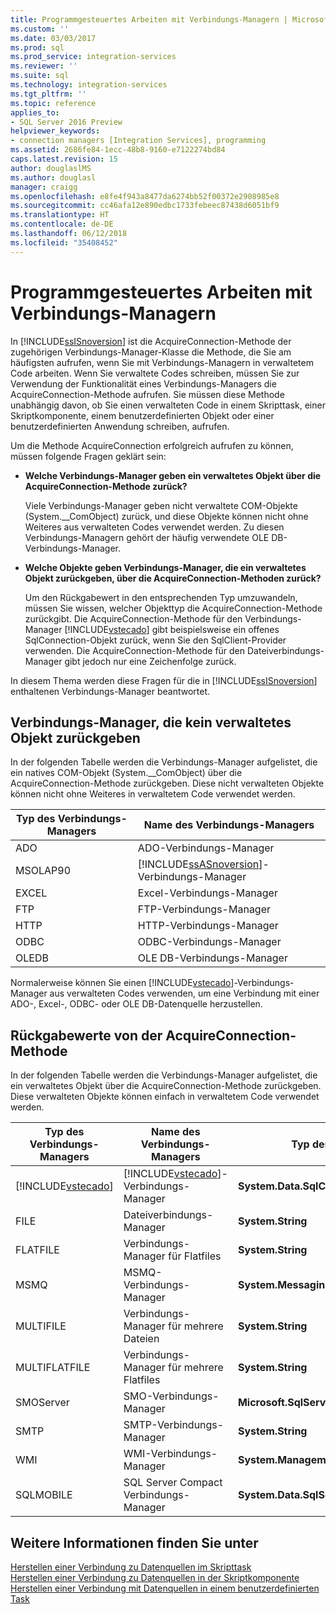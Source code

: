```yaml
---
title: Programmgesteuertes Arbeiten mit Verbindungs-Managern | Microsoft-Dokumentation
ms.custom: ''
ms.date: 03/03/2017
ms.prod: sql
ms.prod_service: integration-services
ms.reviewer: ''
ms.suite: sql
ms.technology: integration-services
ms.tgt_pltfrm: ''
ms.topic: reference
applies_to:
- SQL Server 2016 Preview
helpviewer_keywords:
- connection managers [Integration Services], programming
ms.assetid: 2686fe84-1ecc-48b8-9160-e7122274bd84
caps.latest.revision: 15
author: douglaslMS
ms.author: douglasl
manager: craigg
ms.openlocfilehash: e8fe4f943a8477da6274bb52f00372e2908985e8
ms.sourcegitcommit: cc46afa12e890edbc1733febeec87438d6051bf9
ms.translationtype: HT
ms.contentlocale: de-DE
ms.lasthandoff: 06/12/2018
ms.locfileid: "35408452"
---
```

# <a name="working-with-connection-managers-programmatically"></a>Programmgesteuertes Arbeiten mit Verbindungs-Managern
  In [!INCLUDE[ssISnoversion](../includes/ssisnoversion-md.md)] ist die AcquireConnection-Methode der zugehörigen Verbindungs-Manager-Klasse die Methode, die Sie am häufigsten aufrufen, wenn Sie mit Verbindungs-Managern in verwaltetem Code arbeiten. Wenn Sie verwaltete Codes schreiben, müssen Sie zur Verwendung der Funktionalität eines Verbindungs-Managers die AcquireConnection-Methode aufrufen. Sie müssen diese Methode unabhängig davon, ob Sie einen verwalteten Code in einem Skripttask, einer Skriptkomponente, einem benutzerdefinierten Objekt oder einer benutzerdefinierten Anwendung schreiben, aufrufen.  
  
 Um die Methode AcquireConnection erfolgreich aufrufen zu können, müssen folgende Fragen geklärt sein:  
  
-   **Welche Verbindungs-Manager geben ein verwaltetes Objekt über die AcquireConnection-Methode zurück?**  
  
     Viele Verbindungs-Manager geben nicht verwaltete COM-Objekte (System.__ComObject) zurück, und diese Objekte können nicht ohne Weiteres aus verwalteten Codes verwendet werden. Zu diesen Verbindungs-Managern gehört der häufig verwendete OLE DB-Verbindungs-Manager.  
  
-   **Welche Objekte geben Verbindungs-Manager, die ein verwaltetes Objekt zurückgeben, über die AcquireConnection-Methoden zurück?**  
  
     Um den Rückgabewert in den entsprechenden Typ umzuwandeln, müssen Sie wissen, welcher Objekttyp die AcquireConnection-Methode zurückgibt. Die AcquireConnection-Methode für den Verbindungs-Manager [!INCLUDE[vstecado](../includes/vstecado-md.md)] gibt beispielsweise ein offenes SqlConnection-Objekt zurück, wenn Sie den SqlClient-Provider verwenden. Die AcquireConnection-Methode für den Dateiverbindungs-Manager gibt jedoch nur eine Zeichenfolge zurück.  
  
 In diesem Thema werden diese Fragen für die in [!INCLUDE[ssISnoversion](../includes/ssisnoversion-md.md)] enthaltenen Verbindungs-Manager beantwortet.  
  
## <a name="connection-managers-that-do-not-return-a-managed-object"></a>Verbindungs-Manager, die kein verwaltetes Objekt zurückgeben  
 In der folgenden Tabelle werden die Verbindungs-Manager aufgelistet, die ein natives COM-Objekt (System.__ComObject) über die AcquireConnection-Methode zurückgeben. Diese nicht verwalteten Objekte können nicht ohne Weiteres in verwaltetem Code verwendet werden.  
  
|Typ des Verbindungs-Managers|Name des Verbindungs-Managers|  
|-----------------------------|-----------------------------|  
|ADO|ADO-Verbindungs-Manager|  
|MSOLAP90|[!INCLUDE[ssASnoversion](../includes/ssasnoversion-md.md)]-Verbindungs-Manager|  
|EXCEL|Excel-Verbindungs-Manager|  
|FTP|FTP-Verbindungs-Manager|  
|HTTP|HTTP-Verbindungs-Manager|  
|ODBC|ODBC-Verbindungs-Manager|  
|OLEDB|OLE DB-Verbindungs-Manager|  
  
 Normalerweise können Sie einen [!INCLUDE[vstecado](../includes/vstecado-md.md)]-Verbindungs-Manager aus verwalteten Codes verwenden, um eine Verbindung mit einer ADO-, Excel-, ODBC- oder OLE DB-Datenquelle herzustellen.  
  
## <a name="return-values-from-the-acquireconnection-method"></a>Rückgabewerte von der AcquireConnection-Methode  
 In der folgenden Tabelle werden die Verbindungs-Manager aufgelistet, die ein verwaltetes Objekt über die AcquireConnection-Methode zurückgeben. Diese verwalteten Objekte können einfach in verwaltetem Code verwendet werden.  
  
|Typ des Verbindungs-Managers|Name des Verbindungs-Managers|Typ des Rückgabewerts|Zusätzliche Informationen|  
|-----------------------------|-----------------------------|--------------------------|----------------------------|  
|[!INCLUDE[vstecado](../includes/vstecado-md.md)]|[!INCLUDE[vstecado](../includes/vstecado-md.md)]-Verbindungs-Manager|**System.Data.SqlClient.SqlConnection**||  
|FILE|Dateiverbindungs-Manager|**System.String**|Pfad zur Datei.|  
|FLATFILE|Verbindungs-Manager für Flatfiles|**System.String**|Pfad zur Datei.|  
|MSMQ|MSMQ-Verbindungs-Manager|**System.Messaging.MessageQueue**||  
|MULTIFILE|Verbindungs-Manager für mehrere Dateien|**System.String**|Pfad zu einer der Dateien.|  
|MULTIFLATFILE|Verbindungs-Manager für mehrere Flatfiles|**System.String**|Pfad zu einer der Dateien.|  
|SMOServer|SMO-Verbindungs-Manager|**Microsoft.SqlServer.Management.Smo.Server**||  
|SMTP|SMTP-Verbindungs-Manager|**System.String**|Beispiel: `SmtpServer=<server name>;UseWindowsAuthentication=True;EnableSsl=False;`|  
|WMI|WMI-Verbindungs-Manager|**System.Management.ManagementScope**||  
|SQLMOBILE|SQL Server Compact Verbindungs-Manager|**System.Data.SqlServerCe.SqlCeConnection**||  
  
## <a name="see-also"></a>Weitere Informationen finden Sie unter  
 [Herstellen einer Verbindung zu Datenquellen im Skripttask](../integration-services/extending-packages-scripting/task/connecting-to-data-sources-in-the-script-task.md)   
 [Herstellen einer Verbindung zu Datenquellen in der Skriptkomponente](../integration-services/extending-packages-scripting/data-flow-script-component/connecting-to-data-sources-in-the-script-component.md)   
 [Herstellen einer Verbindung mit Datenquellen in einem benutzerdefinierten Task](../integration-services/extending-packages-custom-objects/task/connecting-to-data-sources-in-a-custom-task.md)  
  
  
